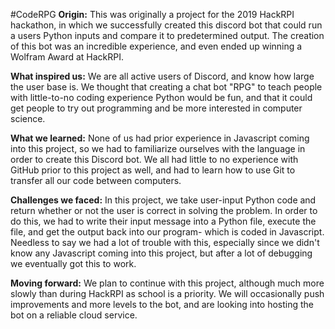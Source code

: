 #CodeRPG
**Origin:** This was originally a project for the 2019 HackRPI hackathon, in which we successfully created this discord bot that could run a users Python inputs and compare it to predetermined output. The creation of this bot was an incredible experience, and even ended up winning a Wolfram Award at HackRPI.

**What inspired us:** We are all active users of Discord, and know how large the user base is. We thought that creating a chat bot "RPG" to teach people with little-to-no coding experience Python would be fun, and that it could get people to try out programming and be more interested in computer science.

**What we learned:** None of us had prior experience in Javascript coming into this project, so we had to familiarize ourselves with the language in order to create this Discord bot. We all had little to no experience with GitHub prior to this project as well, and had to learn how to use Git to transfer all our code between computers.

**Challenges we faced:** In this project, we take user-input Python code and return whether or not the user is correct in solving the problem. In order to do this, we had to write their input message into a Python file, execute the file, and get the output back into our program- which is coded in Javascript. Needless to say we had a lot of trouble with this, especially since we didn't know any Javascript coming into this project, but after a lot of debugging we eventually got this to work.

**Moving forward:** We plan to continue with this project, although much more slowly than during HackRPI as school is a priority. We will occasionally push improvements and more levels to the bot, and are looking into hosting the bot on a reliable cloud service.
